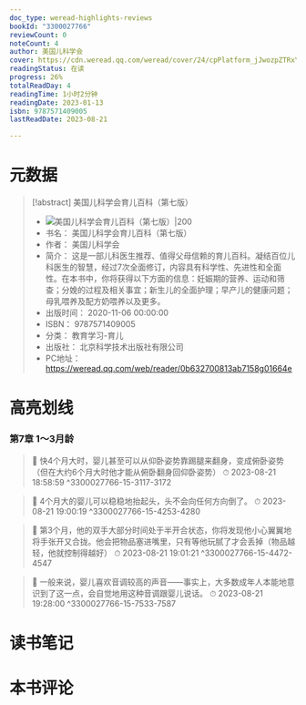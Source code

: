 ```yaml
---
doc_type: weread-highlights-reviews
bookId: "3300027766"
reviewCount: 0
noteCount: 4
author: 美国儿科学会
cover: https://cdn.weread.qq.com/weread/cover/24/cpPlatform_jJwozpZTRxYDFwwjZRfzck/t7_cpPlatform_jJwozpZTRxYDFwwjZRfzck.jpg
readingStatus: 在读
progress: 26%
totalReadDay: 4
readingTime: 1小时2分钟
readingDate: 2023-01-13
isbn: 9787571409005
lastReadDate: 2023-08-21

---
```

# 元数据
> [!abstract] 美国儿科学会育儿百科（第七版）
> - ![ 美国儿科学会育儿百科（第七版）|200](https://cdn.weread.qq.com/weread/cover/24/cpPlatform_jJwozpZTRxYDFwwjZRfzck/t7_cpPlatform_jJwozpZTRxYDFwwjZRfzck.jpg)
> - 书名： 美国儿科学会育儿百科（第七版）
> - 作者： 美国儿科学会
> - 简介： 这是一部儿科医生推荐、值得父母信赖的育儿百科。凝结百位儿科医生的智慧，经过7次全面修订，内容具有科学性、先进性和全面性。在本书中，你将获得以下方面的信息：妊娠期的营养、运动和筛查；分娩的过程及相关事宜；新生儿的全面护理；早产儿的健康问题；母乳喂养及配方奶喂养以及更多。
> - 出版时间： 2020-11-06 00:00:00
> - ISBN： 9787571409005
> - 分类： 教育学习-育儿
> - 出版社： 北京科学技术出版社有限公司
> - PC地址：https://weread.qq.com/web/reader/0b632700813ab7158g01664e

# 高亮划线

### 第7章 1～3月龄

> 📌 快4个月大时，婴儿甚至可以从仰卧姿势靠踢腿来翻身，变成俯卧姿势（但在大约6个月大时他才能从俯卧翻身回仰卧姿势） 
> ⏱ 2023-08-21 18:58:59 ^3300027766-15-3117-3172

> 📌 4个月大的婴儿可以稳稳地抬起头，头不会向任何方向倒了。 
> ⏱ 2023-08-21 19:00:19 ^3300027766-15-4253-4280

> 📌 第3个月，他的双手大部分时间处于半开合状态，你将发现他小心翼翼地将手张开又合拢。他会把物品塞进嘴里，只有等他玩腻了才会丢掉（物品越轻，他就控制得越好） 
> ⏱ 2023-08-21 19:01:21 ^3300027766-15-4472-4547

> 📌 一般来说，婴儿喜欢音调较高的声音——事实上，大多数成年人本能地意识到了这一点，会自觉地用这种音调跟婴儿说话。 
> ⏱ 2023-08-21 19:28:00 ^3300027766-15-7533-7587

# 读书笔记

# 本书评论

